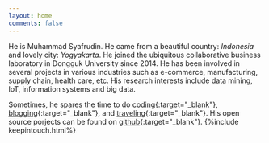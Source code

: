 ```yaml
---
layout: home
comments: false
---
```


He is Muhammad Syafrudin. He came from a beautiful country: *Indonesia* and lovely city: *Yogyakarta*. He joined the ubiquitous collaborative business laboratory in Dongguk University since 2014. He has been involved in several projects in various industries such as e-commerce, manufacturing, supply chain, health care, [etc](https://justudin.com/research/projects). His research interests include data mining, IoT, information systems and big data.

Sometimes, he spares the time to do [coding](https://github.com/justudin){:target="_blank"}, [blogging](/blog){:target="_blank"}, and [traveling](https://www.instagram.com/justudin){:target="_blank"}. His open source porjects can be found on [github](https://github.com/justudin){:target="_blank"}. 
{%include keepintouch.html%}





